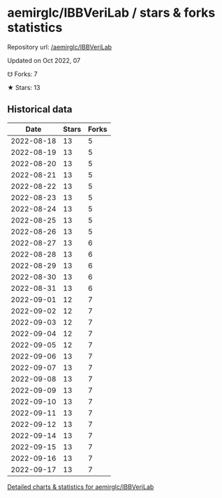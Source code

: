 # aemirglc/IBBVeriLab / stars & forks statistics

Repository url: [/aemirglc/IBBVeriLab](https://github.com/aemirglc/IBBVeriLab)

Updated on Oct 2022, 07

☋ Forks: 7

★ Stars: 13

## Historical data
| Date | Stars | Forks |
|------|-------|-------|
| 2022-08-18 | 13 | 5 | 
| 2022-08-19 | 13 | 5 | 
| 2022-08-20 | 13 | 5 | 
| 2022-08-21 | 13 | 5 | 
| 2022-08-22 | 13 | 5 | 
| 2022-08-23 | 13 | 5 | 
| 2022-08-24 | 13 | 5 | 
| 2022-08-25 | 13 | 5 | 
| 2022-08-26 | 13 | 5 | 
| 2022-08-27 | 13 | 6 | 
| 2022-08-28 | 13 | 6 | 
| 2022-08-29 | 13 | 6 | 
| 2022-08-30 | 13 | 6 | 
| 2022-08-31 | 13 | 6 | 
| 2022-09-01 | 12 | 7 | 
| 2022-09-02 | 12 | 7 | 
| 2022-09-03 | 12 | 7 | 
| 2022-09-04 | 12 | 7 | 
| 2022-09-05 | 12 | 7 | 
| 2022-09-06 | 13 | 7 | 
| 2022-09-07 | 13 | 7 | 
| 2022-09-08 | 13 | 7 | 
| 2022-09-09 | 13 | 7 | 
| 2022-09-10 | 13 | 7 | 
| 2022-09-11 | 13 | 7 | 
| 2022-09-12 | 13 | 7 | 
| 2022-09-14 | 13 | 7 | 
| 2022-09-15 | 13 | 7 | 
| 2022-09-16 | 13 | 7 | 
| 2022-09-17 | 13 | 7 | 


[Detailed charts & statistics for aemirglc/IBBVeriLab](https://reviewgithub.com/rep/aemirglc/IBBVeriLab)
